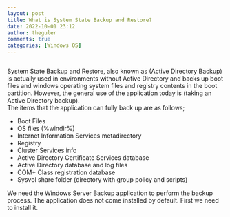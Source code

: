 ```yaml
---
layout: post
title: What is System State Backup and Restore?
date: 2022-10-01 23:12
author: theguler
comments: true
categories: [Windows OS]
---
```

<!-- wp:image {"id":4934,"sizeSlug":"large","linkDestination":"none"} -->
<figure class="wp-block-image size-large"><img src="https://farukguler.com/assets/post_images/restore_backup.png?w=400" alt="" class="wp-image-4934" /></figure>
<!-- /wp:image -->

<!-- wp:paragraph -->
<p>System State Backup and Restore, also known as (Active Directory Backup) is actually used in environments without Active Directory and backs up boot files and windows operating system files and registry contents in the boot partition. However, the general use of the application today is (taking an Active Directory backup).<br>The items that the application can fully back up are as follows;</p>
<!-- /wp:paragraph -->

<!-- wp:list -->
<ul><!-- wp:list-item -->
<li>Boot Files</li>
<!-- /wp:list-item -->

<!-- wp:list-item -->
<li>OS files (%windir%)</li>
<!-- /wp:list-item -->

<!-- wp:list-item -->
<li>Internet Information Services metadirectory</li>
<!-- /wp:list-item -->

<!-- wp:list-item -->
<li>Registry</li>
<!-- /wp:list-item -->

<!-- wp:list-item -->
<li>Cluster Services info</li>
<!-- /wp:list-item -->

<!-- wp:list-item -->
<li>Active Directory Certificate Services database</li>
<!-- /wp:list-item -->

<!-- wp:list-item -->
<li>Active Directory database and log files</li>
<!-- /wp:list-item -->

<!-- wp:list-item -->
<li>COM+ Class registration database</li>
<!-- /wp:list-item -->

<!-- wp:list-item -->
<li>Sysvol share folder (directory with group policy and scripts)</li>
<!-- /wp:list-item --></ul>
<!-- /wp:list -->

<!-- wp:paragraph -->
<p>We need the Windows Server Backup application to perform the backup process. The application does not come installed by default. First we need to install it.</p>
<!-- /wp:paragraph -->

<!-- wp:paragraph -->
<p></p>
<!-- /wp:paragraph -->
